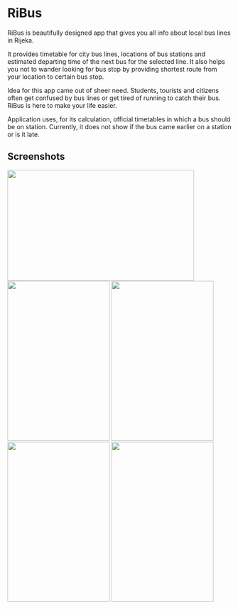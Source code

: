 # RiBus

RiBus is beautifully designed app that gives you all info about local bus lines in Rijeka.
 
It provides timetable for city bus lines, locations of bus stations and estimated departing time of the next bus for the selected line. It also helps you not to wander looking for bus stop by providing shortest route from your location to certain bus stop.
 
Idea for this app came out of sheer need. Students, tourists and citizens often get confused by bus lines or get tired of running to catch their bus. RiBus is here to make your life easier.

Application uses, for its calculation, official timetables in which a bus should be on station. Currently, it does not show if the bus came earlier on a station or is it late.

## Screenshots

<img src="https://github.com/marioloncar/RiBus-Android/blob/master/screenshots/home.png" width="420" height="250">
<img src="https://github.com/marioloncar/RiBus-Android/blob/master/screenshots/maps.png" width="230" height="360">
<img src="https://github.com/marioloncar/RiBus-Android/blob/master/screenshots/stations.png" width="230" height="360">
<img src="https://github.com/marioloncar/RiBus-Android/blob/master/screenshots/time_calculation.png" width="230" height="360">
<img src="https://github.com/marioloncar/RiBus-Android/blob/master/screenshots/timetable.png" width="230" height="360">
